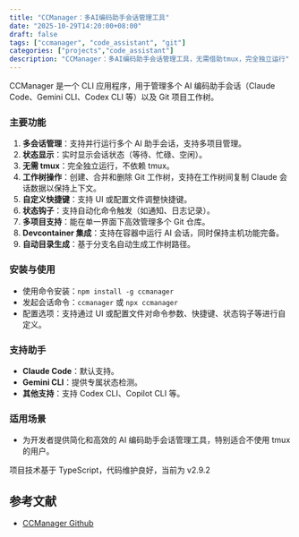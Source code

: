 ```yaml
---
title: "CCManager：多AI编码助手会话管理工具"
date: "2025-10-29T14:20:00+08:00"
draft: false
tags: ["ccmanager", "code_assistant", "git"]
categories: ["projects","code_assistant"]
description: "CCManager：多AI编码助手会话管理工具，无需借助tmux，完全独立运行"
---
```


CCManager 是一个 CLI 应用程序，用于管理多个 AI 编码助手会话（Claude Code、Gemini CLI、Codex CLI 等）以及 Git 项目工作树。

### 主要功能

1. **多会话管理**：支持并行运行多个 AI 助手会话，支持多项目管理。
2. **状态显示**：实时显示会话状态（等待、忙碌、空闲）。
3. **无需 tmux**：完全独立运行，不依赖 tmux。
4. **工作树操作**：创建、合并和删除 Git 工作树，支持在工作树间复制 Claude 会话数据以保持上下文。
5. **自定义快捷键**：支持 UI 或配置文件调整快捷键。
6. **状态钩子**：支持自动化命令触发（如通知、日志记录）。
7. **多项目支持**：能在单一界面下高效管理多个 Git 仓库。
8. **Devcontainer 集成**：支持在容器中运行 AI 会话，同时保持主机功能完备。
9. **自动目录生成**：基于分支名自动生成工作树路径。

### 安装与使用

- 使用命令安装：`npm install -g ccmanager`
- 发起会话命令：`ccmanager` 或 `npx ccmanager`
- 配置选项：支持通过 UI 或配置文件对命令参数、快捷键、状态钩子等进行自定义。

### 支持助手

- **Claude Code**：默认支持。
- **Gemini CLI**：提供专属状态检测。
- **其他支持**：支持 Codex CLI、Copilot CLI 等。

### 适用场景

- 为开发者提供简化和高效的 AI 编码助手会话管理工具，特别适合不使用 tmux 的用户。

项目技术基于 TypeScript，代码维护良好，当前为 v2.9.2

## 参考文献

- [CCManager Github](https://github.com/kbwo/ccmanager)
